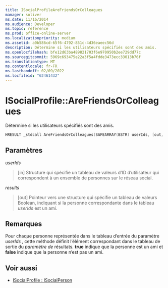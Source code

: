 ```yaml
---
title: ISocialProfileAreFriendsOrColleagues
manager: soliver
ms.date: 11/16/2014
ms.audience: Developer
ms.topic: reference
ms.prod: office-online-server
ms.localizationpriority: medium
ms.assetid: a0b586cd-65f6-4792-851c-4d36eaeec56d
description: Détermine si les utilisateurs spécifiés sont des amis.
ms.openlocfilehash: bfe12d63ba489821703f6e970950b2ee729dd77c
ms.sourcegitcommit: 5969c693475e22a3f5a4fdde3473ecc33013b76f
ms.translationtype: MT
ms.contentlocale: fr-FR
ms.lasthandoff: 02/09/2022
ms.locfileid: "62461432"
---
```

# <a name="isocialprofilearefriendsorcolleagues"></a>ISocialProfile::AreFriendsOrColleagues

Détermine si les utilisateurs spécifiés sont des amis.
  
```cpp
HRESULT _stdcall AreFriendsOrColleagues(SAFEARRAY(BSTR) userIds, [out, retval] SAFEARRAY(VARIANT_BOOL)* results);
```

## <a name="parameters"></a>Paramètres

_userIds_
  
> [in] Structure qui spécifie un tableau de valeurs d’ID d’utilisateur qui correspondent à un ensemble de personnes sur le réseau social.
    
_results_
  
> [out] Pointeur vers une structure qui spécifie un tableau de valeurs Boolean, indiquant si la personne correspondante dans le tableau _userIds_ est un ami. 
    
## <a name="remarks"></a>Remarques

Pour chaque personne représentée dans le tableau d’entrée du paramètre  _userIds_ , cette méthode définit l’élément correspondant dans le tableau de sortie du  _paramètre de_ résultats. **true** indique que la personne est un ami et **false** indique que la personne n’est pas un ami. 
  
## <a name="see-also"></a>Voir aussi

- [ISocialProfile : ISocialPerson](isocialprofileisocialperson.md)

